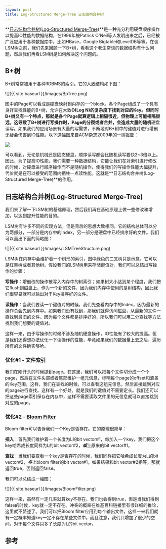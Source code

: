 ```yaml
---
layout: post
title: Log-Structured Merge-Tree 日志结构合并树
---
```


**[日志结构合并树(Log-Structured Merge-Tree)](http://citeseerx.ist.psu.edu/viewdoc/download?doi=10.1.1.44.2782&rep=rep1&type=pdf)**是一种充分利用硬盘顺序操作以提高IO性能的数据结构，在1996年被Patrick O'Neil等人发明出来之后，已经被广泛应用于各种数据库中，比如HBase，Google Bigtable和LevelDB等等。在谈LSM树之前，我们先来回顾一下B+树，看看这个老生常谈的数据结构有什么问题，然后我们再看LSM树是如何解决这个问题的。

## B+树
B+树常常被用于各种RDBMS的索引。它的大致结构如下图：

![]({{ site.baseurl }}/images/BpTree.png)

图中的Page可以看成是硬盘映射到内存的一个block。各个Page组成了一个具有良好查找性能的B+树，允许在大致**O(Log N)**的复杂度下找到对应的Key。但同时B+树又有一个特点，那就是各个Page就算逻辑上相隔很近，但物理上可能相隔很远。这导致了B+树进行写操作时，Page的分裂或者合并，会造成大量的**随机**硬盘读写。如果我们的应用场景有大量的写需求，不断地对B+树中的键值对进行增删无疑会伤害到IO性能。以下这幅图来自ACM杂志2009年的一则[报告](http://queue.acm.org/detail.cfm?id=1563874)：

![](http://deliveryimages.acm.org/10.1145/1570000/1563874/jacobs3.jpg)

可以看到，无论是机械还是固态硬盘，顺序读写都会比随机读写要快2~3倍以上。因此，为了提高IO性能，我们需要一种数据结构，它能让我们在对索引进行修改的时候，对硬盘进行顺序操作而不是随机操作，使得我们的写操作性能大幅提升，代价就是在可以接受的范围内牺牲一点读性能。这就是**日志结构合并树(Log-Structured Merge-Tree)**的作用。

## 日志结构合并树(Log-Structured Merge-Tree)
我们来了解一下LSM树的基础原理，然后我们再在基础原理上做一些修改和增加，以达到提升性能的目的。

LSM树有许多不同的实现方法，但是背后的思想大致相同。它的结构总体可以分为两部分，一部分是内存中的Index，另一部分是硬盘中已经排序好的文件。我们可以画出下面的简略图：

![]({{ site.baseurl }}/images/LSMTreeStructure.png)

LSM树在内存中会维护着一个树形的索引，图中绿色的二叉树只是示意，它可以是红黑树或者其他树。假设我们的LSM树用来存储键值对，我们可以总结出写操作的步骤：

**写操作**：增删改的操作被写入内存中的树索引；如果树大小达到某个程度，我们把它flush到磁盘上，作为一个新的文件，因为我们内存中使用的是树结构，因此我们很容易就可以输出对于Key排序好的文件。

**读操作**：当我们要读一个键值对的时候，我们先查看内存中的Index，因为最新的操作总会先到内存中。如果我们没有找到，那我们就得访问磁盘，从最新的文件一直找到最旧的文件。因为每个文件都是排序好的，所以我们可以用二分查找等方法找到我们想要的键值对。

这样一来，由于写操作的时候不涉及随机硬盘操作，IO性能有了较大的提高。但是我们还得想办法优化一下读操作的性能，毕竟如果我们的数据量上去之后，遍历所有的文件确实够呛。

### 优化#1 - 文件索引
我们在刚开头的时候提到page。在这里，我们可以把每个文件切分成一个个page，然后在文件头部或者尾部维护一组元信息，标明每个page的offset和涵盖的Key范围。这样，我们在查找的时候，可以查看这组元信息，然后直接跳到对应的page进行查找。这样有一个好处，就是我们的键值对不需要定长。我们还可以把这些page索引保存在内存中，这样不需要读取文件里的元信息就可以直接跳到对应的page。

### 优化#2 - [Bloom Filter](https://en.wikipedia.org/wiki/Bloom_filter)
Bloom filter可以告诉我们一个Key是否存在。它的原理很简单：

**插入**：首先我们维护着一个长度为L的bit vector#1，每加入一个key，我们把这个key哈希成长度同样为L的bit vector#2，***或***上原来的bit vector#1。

**查找**：当我们要查看一个key是否存在的时候，我们同样把它哈希成长度为L的bit vector#2，***与***上bloom filter的bit vector#1，如果结果和bit vector#2相等，那就返回true，否则返回false。

我们可以总结成一幅图：

![]({{ site.baseurl }}/images/BloomFilter.png)

这样一来，虽然有一定几率就算key不存在，我们也会得到true，但是当我们得到false的时候，key就一定不存在。冲突的概率在维基百科链接里有很详细的推论，这里就不赘述了。我们可以把Bloom filter应用到每个输出文件，这样一来我们就有一定概率知道key一定不存在某些文件中，而且注意，我们只增加了很少的空间，对于每个文件只多了长度为L的bit vector。

## 参考


















